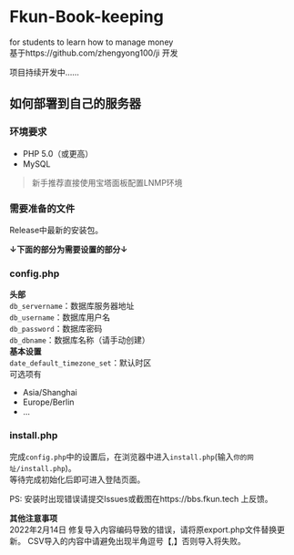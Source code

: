 # Fkun-Book-keeping
for students to learn how to manage money
<br>
基于https://github.com/zhengyong100/ji 开发

项目持续开发中……

## 如何部署到自己的服务器
### 环境要求
- PHP 5.0（或更高）
- MySQL
> 新手推荐直接使用宝塔面板配置LNMP环境
### 需要准备的文件
Release中最新的安装包。<br>


**↓下面的部分为需要设置的部分↓**
### config.php
**头部**<br>
`db_servername`：数据库服务器地址<br>
`db_username`：数据库用户名<br>
`db_password`：数据库密码<br>
`db_dbname`：数据库名称（请手动创建）<br>
**基本设置**<br>
`date_default_timezone_set`：默认时区<br>
可选项有
- Asia/Shanghai
- Europe/Berlin
- ...
### install.php
完成`config.php`中的设置后，在浏览器中进入`install.php`(输入`你的网址/install.php`)。<br>
等待完成初始化后即可进入登陆页面。


PS: 安装时出现错误请提交Issues或截图在https://bbs.fkun.tech 上反馈。

**其他注意事项**<br>
2022年2月14日 修复导入内容编码导致的错误，请将原export.php文件替换更新。
CSV导入的内容中请避免出现半角逗号【,】否则导入将失败。

